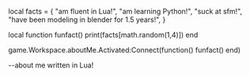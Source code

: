 local facts = {
	"am fluent in Lua!",
	"am learning Python!",
	"suck at sfm!",
	"have been modeling in blender for 1.5 years!",
}

local function funfact()
	print(facts[math.random(1,4)])
end

game.Workspace.aboutMe.Activated:Connect(function()
	funfact()
end)

--about me written in Lua!
